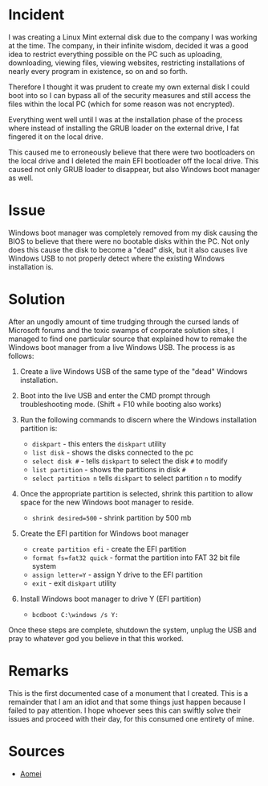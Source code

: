 # Incident
I was creating a Linux Mint external disk due to the company I was working at the time. The company, in their infinite wisdom, decided it was a good idea to restrict everything possible on the PC such as uploading, downloading, viewing files, viewing websites, restricting installations of nearly every program in existence, so on and so forth.

Therefore I thought it was prudent to create my own external disk I could boot into so I can bypass all of the security measures and still access the files within the local PC (which for some reason was not encrypted). 

Everything went well until I was at the installation phase of the process where instead of installing the GRUB loader on the external drive, I fat fingered it on the local drive.

This caused me to erroneously believe that there were two bootloaders on the local drive and I deleted the main EFI bootloader off the local drive. This caused not only GRUB loader to disappear, but also Windows boot manager as well.

# Issue
Windows boot manager was completely removed from my disk causing the BIOS to believe that there were no bootable disks within the PC. Not only does this cause the disk to become a "dead" disk, but it also causes live Windows USB to not properly detect where the existing Windows installation is.

# Solution
After an ungodly amount of time trudging through the cursed lands of Microsoft forums and the toxic swamps of corporate solution sites, I managed to find one particular source that explained how to remake the Windows boot manager from a live Windows USB. The process is as follows:

1. Create a live Windows USB of the same type of the "dead" Windows installation.

2. Boot into the live USB and enter the CMD prompt through troubleshooting mode. (Shift + F10 while booting also works)

3. Run the following commands to discern where the Windows installation partition is:
    - `diskpart` - this enters the `diskpart` utility
    - `list disk` - shows the disks connected to the pc
    - `select disk #` - tells `diskpart` to select the disk `#` to modify
    - `list partition` - shows the partitions in disk `#`
    - `select partition n` tells `diskpart` to select partition `n` to modify

4. Once the appropriate partition is selected, shrink this partition to allow space for the new Windows boot manager to reside.
    - `shrink desired=500` - shrink partition by 500 mb

5. Create the EFI partition for Windows boot manager
    - `create partition efi` - create the EFI partition
    - `format fs=fat32 quick` - format the partition into FAT 32 bit file system
    - `assign letter=Y` - assign Y drive to the EFI partition
    - `exit` - exit `diskpart` utility

6. Install Windows boot manager to drive Y (EFI partition)
    - `bcdboot C:\windows /s Y:`

Once these steps are complete, shutdown the system, unplug the USB and pray to whatever god you believe in that this worked.

# Remarks

This is the first documented case of a monument that I created. This is a remainder that I am an idiot and that some things just happen because I failed to pay attention. I hope whoever sees this can swiftly solve their issues and proceed with their day, for this consumed one entirety of mine. 

# Sources

 - [Aomei](https://www.diskpart.com/windows-10/missing-efi-partition-windows-10.html)